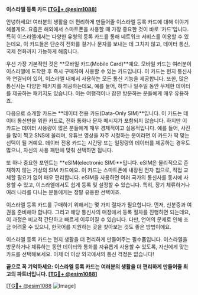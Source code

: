 **이스라엘 등록 카드 [[TG💪+ @esim1088](https://t.me/s/esim1088)]**

안녕하세요! 여러분의 생활을 더 편리하게 만들어줄 이스라엘 등록 카드에 대해 이야기해볼게요. 요즘은 해외에서 스마트폰을 사용할 때 가장 중요한 것이 바로 '카드'입니다. 특히 이스라엘에서는 다양한 유형의 등록 카드를 통해 네트워크 서비스를 이용할 수 있는데요, 이 카드들은 단순히 전화를 걸거나 문자를 보내는 데 그치지 않고, 데이터 통신, 국제 전화까지 가능하게 해줍니다.

우선 가장 기본적인 것은 **모바일 카드(Mobile Card)**예요. 모바일 카드는 여러분이 이스라엘에 도착한 후 즉시 구매하여 사용할 수 있는 카드입니다. 이 카드는 현지 통신사와 연결되어 있어, 이스라엘 내에서 사용하는 모든 통신 기능을 제공합니다. 또한, 많은 통신사는 다양한 패키지를 제공하는데요, 예를 들어, 하루나 일주일 동안 무제한 데이터를 제공하는 패키지도 있습니다. 이는 여행객이나 잠깐 방문하는 분들에게 매우 유용하죠.

다음으로 소개할 카드는 **데이터 전용 카드(Data-Only SIM)**입니다. 이 카드는 데이터 통신만을 위한 카드로, 전화 통화나 문자 메시지가 포함되지 않습니다. 하지만 이 카드는 데이터 사용량이 많은 분들에게 매우 경제적이고 실용적입니다. 예를 들어, 사진을 많이 찍고 SNS에 올리며, 유튜브 영상을 자주 시청하는 분이라면 이 카드가 딱 맞는 선택이 될 거예요. 데이터 전용 카드는 시간당 또는 일정량의 데이터를 제공하는 경우도 많으니, 자신의 사용 패턴에 맞춰 선택하면 됩니다.

또 하나 중요한 포인트는 **eSIM(electronic SIM)**입니다. eSIM은 물리적으로 존재하지 않는 가상의 SIM 카드예요. 이 카드는 스마트폰에 내장된 전자 칩으로, 직접 교체할 필요가 없어 매우 편리합니다. eSIM을 사용하면 여러 국가의 통신사를 동시에 사용할 수 있고, 이스라엘에서도 쉽게 등록 및 설정할 수 있습니다. 특히, 장기 체류하거나 여러 나라를 다니는 분들에게는 정말 유용한 선택이죠.

이스라엘 등록 카드를 구매하기 위해서는 몇 가지 절차가 필요합니다. 먼저, 신분증과 여권을 준비해야 합니다. 그리고 해당 통신사의 매장에서 등록 절차를 진행하면 되는데요, 이 과정은 비교적 간단하고 빠르게 이루어질 수 있습니다. 다만, 언어의 문제로 인해 조금 어려울 수 있으니, 한국어를 지원하는 곳을 찾아보는 것도 좋은 방법이에요.

이스라엘 등록 카드는 현지 생활을 더 편리하게 만들어주는 필수품입니다. 이스라엘을 방문하거나 체류하는 동안 데이터와 통화를 자유롭게 사용할 수 있도록, 자신에게 맞는 카드를 선택해보세요. 이제 더 이상 외국에서의 통신 걱정은 없습니다! 

**끝으로 꼭 기억하세요: 이스라엘 등록 카드는 여러분의 생활을 더 편리하게 만들어줄 최고의 파트너입니다. [[TG💪+ @esim1088](https://t.me/s/esim1088)]**

[[TG💪+ @esim1088](https://t.me/s/esim1088) ![Image](https://i.postimg.cc/Y0z9fWf4/image.png)]